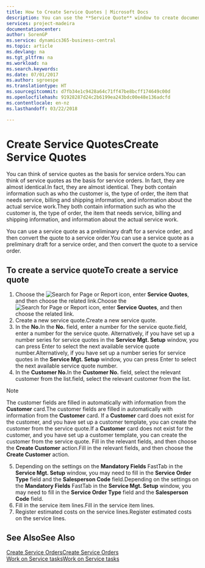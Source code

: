 ```yaml
---
title: How to Create Service Quotes | Microsoft Docs
description: You can use the **Service Quote** window to create documents where you enter information about a service, such as repairs and maintenance, on service items by customer request. You can use a service quote as a preliminary draft for a service order, and then convert the quote to a service order.
services: project-madeira
documentationcenter: 
author: SorenGP
ms.service: dynamics365-business-central
ms.topic: article
ms.devlang: na
ms.tgt_pltfrm: na
ms.workload: na
ms.search.keywords: 
ms.date: 07/01/2017
ms.author: sgroespe
ms.translationtype: HT
ms.sourcegitcommit: d7fb34e1c9428a64c71ff47be8bcff174649c00d
ms.openlocfilehash: 91928287d24c2b6199ea243bdc00e48e136adcfd
ms.contentlocale: en-nz
ms.lasthandoff: 03/22/2018

---
```

# <a name="create-service-quotes"></a><span data-ttu-id="4e56e-104">Create Service Quotes</span><span class="sxs-lookup"><span data-stu-id="4e56e-104">Create Service Quotes</span></span>
<span data-ttu-id="4e56e-105">You can think of service quotes as the basis for service orders.</span><span class="sxs-lookup"><span data-stu-id="4e56e-105">You can think of service quotes as the basis for service orders.</span></span> <span data-ttu-id="4e56e-106">In fact, they are almost identical.</span><span class="sxs-lookup"><span data-stu-id="4e56e-106">In fact, they are almost identical.</span></span> <span data-ttu-id="4e56e-107">They both contain information such as who the customer is, the type of order, the item that needs service, billing and shipping information, and information about the actual service work.</span><span class="sxs-lookup"><span data-stu-id="4e56e-107">They both contain information such as who the customer is, the type of order, the item that needs service, billing and shipping information, and information about the actual service work.</span></span>
 
<span data-ttu-id="4e56e-108">You can use a service quote as a preliminary draft for a service order, and then convert the quote to a service order.</span><span class="sxs-lookup"><span data-stu-id="4e56e-108">You can use a service quote as a preliminary draft for a service order, and then convert the quote to a service order.</span></span>  
  
## <a name="to-create-a-service-quote"></a><span data-ttu-id="4e56e-109">To create a service quote</span><span class="sxs-lookup"><span data-stu-id="4e56e-109">To create a service quote</span></span>  
1. <span data-ttu-id="4e56e-110">Choose the ![Search for Page or Report](media/ui-search/search_small.png "Search for Page or Report icon") icon, enter **Service Quotes**, and then choose the related link.</span><span class="sxs-lookup"><span data-stu-id="4e56e-110">Choose the ![Search for Page or Report](media/ui-search/search_small.png "Search for Page or Report icon") icon, enter **Service Quotes**, and then choose the related link.</span></span>  
2. <span data-ttu-id="4e56e-111">Create a new service quote.</span><span class="sxs-lookup"><span data-stu-id="4e56e-111">Create a new service quote.</span></span>  
3. <span data-ttu-id="4e56e-112">In the **No.**</span><span class="sxs-lookup"><span data-stu-id="4e56e-112">In the **No.**</span></span> <span data-ttu-id="4e56e-113">field, enter a number for the service quote.</span><span class="sxs-lookup"><span data-stu-id="4e56e-113">field, enter a number for the service quote.</span></span> <span data-ttu-id="4e56e-114">Alternatively, if you have set up a number series for service quotes in the **Service Mgt. Setup** window, you can press Enter to select the next available service quote number.</span><span class="sxs-lookup"><span data-stu-id="4e56e-114">Alternatively, if you have set up a number series for service quotes in the **Service Mgt. Setup** window, you can press Enter to select the next available service quote number.</span></span>  
4. <span data-ttu-id="4e56e-115">In the **Customer No.**</span><span class="sxs-lookup"><span data-stu-id="4e56e-115">In the **Customer No.**</span></span>  <span data-ttu-id="4e56e-116">field, select the relevant customer from the list.</span><span class="sxs-lookup"><span data-stu-id="4e56e-116">field, select the relevant customer from the list.</span></span>  

  > [!Note]  
  >  <span data-ttu-id="4e56e-117">The customer fields are filled in automatically with information from the **Customer** card.</span><span class="sxs-lookup"><span data-stu-id="4e56e-117">The customer fields are filled in automatically with information from the **Customer** card.</span></span> <span data-ttu-id="4e56e-118">If a **Customer** card does not exist for the customer, and you have set up a customer template, you can create the customer from the service quote.</span><span class="sxs-lookup"><span data-stu-id="4e56e-118">If a **Customer** card does not exist for the customer, and you have set up a customer template, you can create the customer from the service quote.</span></span> <span data-ttu-id="4e56e-119">Fill in the relevant fields, and then choose the **Create Customer** action.</span><span class="sxs-lookup"><span data-stu-id="4e56e-119">Fill in the relevant fields, and then choose the **Create Customer** action.</span></span>  
  
5. <span data-ttu-id="4e56e-120">Depending on the settings on the **Mandatory Fields** FastTab in the **Service Mgt. Setup** window, you may need to fill in the **Service Order Type** field and the **Salesperson Code** field.</span><span class="sxs-lookup"><span data-stu-id="4e56e-120">Depending on the settings on the **Mandatory Fields** FastTab in the **Service Mgt. Setup** window, you may need to fill in the **Service Order Type** field and the **Salesperson Code** field.</span></span>  
6. <span data-ttu-id="4e56e-121">Fill in the service item lines.</span><span class="sxs-lookup"><span data-stu-id="4e56e-121">Fill in the service item lines.</span></span>  
7. <span data-ttu-id="4e56e-122">Register estimated costs on the service lines.</span><span class="sxs-lookup"><span data-stu-id="4e56e-122">Register estimated costs on the service lines.</span></span>  
  
## <a name="see-also"></a><span data-ttu-id="4e56e-123">See Also</span><span class="sxs-lookup"><span data-stu-id="4e56e-123">See Also</span></span>  
[<span data-ttu-id="4e56e-124">Create Service Orders</span><span class="sxs-lookup"><span data-stu-id="4e56e-124">Create Service Orders</span></span>](service-how-to-create-service-orders.md)  
[<span data-ttu-id="4e56e-125">Work on Service tasks</span><span class="sxs-lookup"><span data-stu-id="4e56e-125">Work on Service tasks</span></span>](service-how-to-work-on-service-tasks.md)  

 
